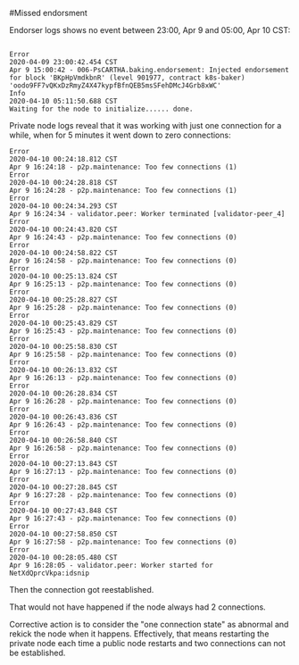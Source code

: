 #Missed endorsment

Endorser logs shows no event between 23:00, Apr 9 and 05:00, Apr 10 CST:

```

Error
2020-04-09 23:00:42.454 CST
Apr 9 15:00:42 - 006-PsCARTHA.baking.endorsement: Injected endorsement for block 'BKpHpVmdkbnR' (level 901977, contract k8s-baker) 'oodo9FF7vQKxDzRmyZ4X47kypfBfnQEB5msSFehDMcJ4Grb8xWC'
Info
2020-04-10 05:11:50.688 CST
Waiting for the node to initialize...... done.
```

Private node logs reveal that it was working with just one connection for a while, when for 5 minutes it went down to zero connections:

```
Error
2020-04-10 00:24:18.812 CST
Apr 9 16:24:18 - p2p.maintenance: Too few connections (1)
Error
2020-04-10 00:24:28.818 CST
Apr 9 16:24:28 - p2p.maintenance: Too few connections (1)
Error
2020-04-10 00:24:34.293 CST
Apr 9 16:24:34 - validator.peer: Worker terminated [validator-peer_4]
Error
2020-04-10 00:24:43.820 CST
Apr 9 16:24:43 - p2p.maintenance: Too few connections (0)
Error
2020-04-10 00:24:58.822 CST
Apr 9 16:24:58 - p2p.maintenance: Too few connections (0)
Error
2020-04-10 00:25:13.824 CST
Apr 9 16:25:13 - p2p.maintenance: Too few connections (0)
Error
2020-04-10 00:25:28.827 CST
Apr 9 16:25:28 - p2p.maintenance: Too few connections (0)
Error
2020-04-10 00:25:43.829 CST
Apr 9 16:25:43 - p2p.maintenance: Too few connections (0)
Error
2020-04-10 00:25:58.830 CST
Apr 9 16:25:58 - p2p.maintenance: Too few connections (0)
Error
2020-04-10 00:26:13.832 CST
Apr 9 16:26:13 - p2p.maintenance: Too few connections (0)
Error
2020-04-10 00:26:28.834 CST
Apr 9 16:26:28 - p2p.maintenance: Too few connections (0)
Error
2020-04-10 00:26:43.836 CST
Apr 9 16:26:43 - p2p.maintenance: Too few connections (0)
Error
2020-04-10 00:26:58.840 CST
Apr 9 16:26:58 - p2p.maintenance: Too few connections (0)
Error
2020-04-10 00:27:13.843 CST
Apr 9 16:27:13 - p2p.maintenance: Too few connections (0)
Error
2020-04-10 00:27:28.845 CST
Apr 9 16:27:28 - p2p.maintenance: Too few connections (0)
Error
2020-04-10 00:27:43.848 CST
Apr 9 16:27:43 - p2p.maintenance: Too few connections (0)
Error
2020-04-10 00:27:58.850 CST
Apr 9 16:27:58 - p2p.maintenance: Too few connections (0)
Error
2020-04-10 00:28:05.480 CST
Apr 9 16:28:05 - validator.peer: Worker started for NetXdQprcVkpa:idsnip
```

Then the connection got reestablished.

That would not have happened if the node always had 2 connections.

Corrective action is to consider the "one connection state" as abnormal and rekick the node when it happens. Effectively, that means restarting the private node each time a public node restarts and two connections can not be established.

